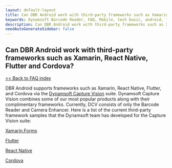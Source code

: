 ```yaml
---
layout: default-layout
title: Can DBR Android work with third-party frameworks such as Xamarin, React Native, Flutter and Cordova?
keywords: Dynamsoft Barcode Reader, FAQ, Mobile, tech basic, android, frameworks
description: Can DBR Android work with third-party frameworks such as Xamarin, React Native, Flutter and Cordova?
needAutoGenerateSidebar: false
---
```


## Can DBR Android work with third-party frameworks such as Xamarin, React Native, Flutter and Cordova?

[<< Back to FAQ index](index.md)

DBR Android supports frameworks such as Xamarin, React Native, Flutter, and Cordova via the [Dynamsoft Capture Vision](https://www.dynamsoft.com/capture-vision/docs/introduction/?ver=latest) suite. Dynamsoft Capture Vision combines some of our most popular products along with their complimentary frameworks. Currently, DCV consists of only the Barcode Reader and Camera Enhancer. Here is a list of the current third-party framework samples that the Dynamsoft team has developed for the Capture Vision suite:

<a href="https://www.dynamsoft.com/capture-vision/docs/programming/xamarin/?ver=latest" target="_blank">Xamarin.Forms</a>

<a href="https://www.dynamsoft.com/capture-vision/docs/programming/flutter/?ver=latest" target="_blank">Flutter</a>

<a href="https://www.dynamsoft.com/capture-vision/docs/programming/react-native/?ver=latest" target="_blank">React Native</a>

<a href="https://www.dynamsoft.com/capture-vision/docs/programming/cordova/?ver=latest" target="_blank">Cordova</a>